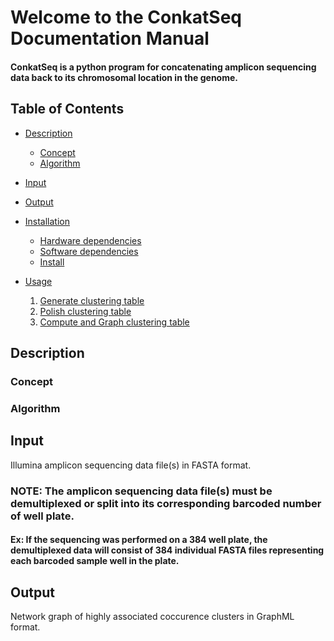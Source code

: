 Welcome to the ConkatSeq Documentation Manual
=============================================

#### ConkatSeq is a python program for concatenating amplicon sequencing data back to its chromosomal location in the genome. 

Table of Contents
-----------------

- [Description](#about)
  - [Concept](#concept)
  - [Algorithm](#algorithm)
- [Input](#input)
- [Output](#output)
- [Installation](#installation)
  - [Hardware dependencies](#hardware)
  - [Software dependencies](#software)
  - [Install](#install)
  
- [Usage](#usage)
  1. [Generate clustering table](##)
  2. [Polish clustering table](#graph)
  3. [Compute and Graph clustering table](#performance)

## <a name="about"></a> Description

### <a name="concept"></a> Concept

### <a name="algorithm"></a> Algorithm

## <a name="input"></a> Input

Illumina amplicon sequencing data file(s) in FASTA format.

### NOTE: The amplicon sequencing data file(s) must be demultiplexed or split into its corresponding barcoded number of well plate. 

#### Ex: If the sequencing was performed on a 384 well plate, the demultiplexed data will consist of 384 individual FASTA files representing each barcoded sample well in the plate.

## <a name="input"></a> Output

Network graph of highly associated coccurence clusters in GraphML format. 



